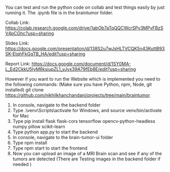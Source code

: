 You can test and run the python code on collab and test things easily by just running it. The .ipynb file is in the braintumor folder.

Collab Link: https://colab.research.google.com/drive/1abOb7aTqQQCWcrSPv3MPyFBzSV4pCGhc?usp=sharing

Slides Link: https://docs.google.com/presentation/d/138S2u7wJsHLTVCQK5n43KuttB93SK-EtqhFkGqTB_HA/edit?usp=sharing

Report Link: https://docs.google.com/document/d/1SY0MA-L_Ed2CkkU5IyM6ksiupZL1_yJyx39A79fEb8E/edit?usp=sharing

However if you want to run the Website which is implemented you need to the following commands: (Make sure you have Python, npm, Node, git installed)
git clone https://github.com/nikhilkhanchandani/projects/tree/main/braintumor

1. In console, navigate to the backend folder
2. Type .\venv\Scripts\activate for Windows, and source venv/bin/activate for Mac
3. Type pip install flask flask-cors tensorflow opencv-python-headless numpy pillow scikit-learn
4. Type python app.py to start the backend
5. In console, navigate to the brain-tumor-ui folder
6. Type npm install
7. Type npm start to start the frontend
8. Now you can upload an image of a MRI Brain scan and see if any of the tumors are detected (There are Testing images in the backend folder if needed )
